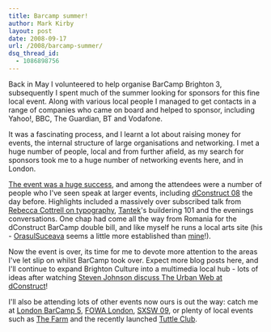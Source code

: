 ```yaml
---
title: Barcamp summer!
author: Mark Kirby
layout: post
date: 2008-09-17
url: /2008/barcamp-summer/
dsq_thread_id:
  - 1086898756
---
```


Back in May I volunteered to help organise BarCamp Brighton 3, subsequently I spent much of the summer looking for sponsors for this fine local event. Along with various local people I managed to get contacts in a range of companies who came on board and helped to sponsor, including Yahoo!, BBC, The Guardian, BT and Vodafone.

It was a fascinating process, and I learnt a lot about raising money for events, the internal structure of large organisations and networking. I met a huge number of people, local and from further afield, as my search for sponsors took me to a huge number of networking events here, and in London.

[The event was a huge success][1], and among the attendees were a number of people who I've seen speak at larger events, including [dConstruct 08][2] the day before. Highlights included a massively over subscribed talk from [Rebecca Cottrell on typography][3], [Tantek][4]'s buildering 101 and the evenings conversations. One chap had come all the way from Romania for the dConstruct BarCamp double bill, and like myself he runs a local arts site (his - [OrasulSuceava][5] seems a little more established than [mine][6]!).

Now the event is over, its time for me to devote more attention to the areas I've let slip on whilst BarCamp took over. Expect more blog posts here, and I'll continue to expand Brighton Culture into a multimedia local hub - lots of ideas after watching [Steven Johnson discuss The Urban Web at dConstruct][7]!

I'll also be attending lots of other events now ours is out the way: catch me at [London BarCamp 5][8], [FOWA London][9], [SXSW 09][10], [<HEAD>][11] or plenty of local events such as [The Farm][12] and the recently launched [Tuttle Club][13].

 [1]: http://barcampbrighton.org/
 [2]: http://2008.dconstruct.org/
 [3]: http://www.rebeccacottrell.co.uk/blog/2008/09/08/notes-from-barcampbrighton3/
 [4]: http://tantek.com/
 [5]: http://orasulsuceava.ro/
 [6]: http://www.brightonculture.co.uk/
 [7]: http://2008.dconstruct.org/schedule/StevenJohnson.php
 [8]: http://barcamp.org/BarCampLondon5
 [9]: http://futureofwebapps.com/
 [10]: http://sxsw.com/
 [11]: http://www.headconference.com/
 [12]: http://www.brightonfarm.com/
 [13]: http://brightonsocialmediacafe.pbwiki.com/